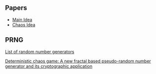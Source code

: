 ## Papers

- [Main Idea](http://www.nnw.cz/doi/2014/NNW.2014.24.011.pdf)
- [Chaos Idea](https://www.researchgate.net/publication/3432338_Chaos-based_cryptography_A_brief_overview)

## PRNG

[List of random number generators](https://en.wikipedia.org/wiki/List_of_random_number_generators)

[Deterministic chaos game: A new fractal based pseudo-random number generator and its cryptographic application](https://www.researchgate.net/publication/339914692_Deterministic_chaos_game_A_new_fractal_based_pseudo-random_number_generator_and_its_cryptographic_application)
